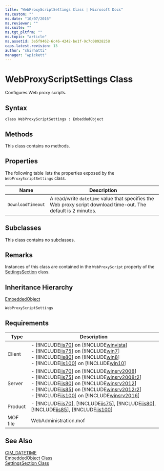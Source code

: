 ```yaml
---
title: "WebProxyScriptSettings Class | Microsoft Docs"
ms.custom: ""
ms.date: "10/07/2016"
ms.reviewer: ""
ms.suite: ""
ms.tgt_pltfrm: ""
ms.topic: "article"
ms.assetid: 3e5f9462-6c46-4242-be1f-9c7c08928258
caps.latest.revision: 13
author: "shirhatti"
manager: "wpickett"
---
```

# WebProxyScriptSettings Class
Configures Web proxy scripts.  
  
## Syntax  
  
```vbs  
class WebProxyScriptSettings : EmbeddedObject  
```  
  
## Methods  
 This class contains no methods.  
  
## Properties  
 The following table lists the properties exposed by the `WebProxyScriptSettings` class.  
  
|Name|Description|  
|----------|-----------------|  
|`DownloadTimeout`|A read/write `datetime` value that specifies the Web proxy script download time-out. The default is 2 minutes.|  
  
## Subclasses  
 This class contains no subclasses.  
  
## Remarks  
 Instances of this class are contained in the `WebProxyScript` property of the [SettingsSection](../../reference/admin/settingssection-class.md) class.  
  
## Inheritance Hierarchy  
 [EmbeddedObject](../../reference/admin/embeddedobject-class1.md)  
  
 `WebProxyScriptSettings`  
  
## Requirements  
  
|Type|Description|  
|----------|-----------------|  
|Client|-   [!INCLUDE[iis70](../../reference/admin/includes/iis70-md.md)] on [!INCLUDE[winvista](../../reference/admin/includes/winvista-md.md)]<br />-   [!INCLUDE[iis75](../../reference/admin/includes/iis75-md.md)] on [!INCLUDE[win7](../../reference/admin/includes/win7-md.md)]<br />-   [!INCLUDE[iis80](../../reference/admin/includes/iis80-md.md)] on [!INCLUDE[win8](../../reference/admin/includes/win8-md.md)]<br />-   [!INCLUDE[iis100](../../reference/admin/includes/iis100-md.md)] on [!INCLUDE[win10](../../reference/admin/includes/win10-md.md)]|  
|Server|-   [!INCLUDE[iis70](../../reference/admin/includes/iis70-md.md)] on [!INCLUDE[winsrv2008](../../reference/admin/includes/winsrv2008-md.md)]<br />-   [!INCLUDE[iis75](../../reference/admin/includes/iis75-md.md)] on [!INCLUDE[winsrv2008r2](../../reference/admin/includes/winsrv2008r2-md.md)]<br />-   [!INCLUDE[iis80](../../reference/admin/includes/iis80-md.md)] on [!INCLUDE[winsrv2012](../../reference/admin/includes/winsrv2012-md.md)]<br />-   [!INCLUDE[iis85](../../reference/admin/includes/iis85-md.md)] on [!INCLUDE[winsrv2012r2](../../reference/admin/includes/winsrv2012r2-md.md)]<br />-   [!INCLUDE[iis100](../../reference/admin/includes/iis100-md.md)] on [!INCLUDE[winsrv2016](../../reference/admin/includes/winsrv2016-md.md)]|  
|Product|-   [!INCLUDE[iis70](../../reference/admin/includes/iis70-md.md)], [!INCLUDE[iis75](../../reference/admin/includes/iis75-md.md)], [!INCLUDE[iis80](../../reference/admin/includes/iis80-md.md)], [!INCLUDE[iis85](../../reference/admin/includes/iis85-md.md)], [!INCLUDE[iis100](../../reference/admin/includes/iis100-md.md)]|  
|MOF file|WebAdministration.mof|  
  
## See Also  
 [CIM_DATETIME](http://go.microsoft.com/fwlink/?LinkId=57551)   
 [EmbeddedObject Class](../../reference/admin/embeddedobject-class1.md)   
 [SettingsSection Class](../../reference/admin/settingssection-class.md)